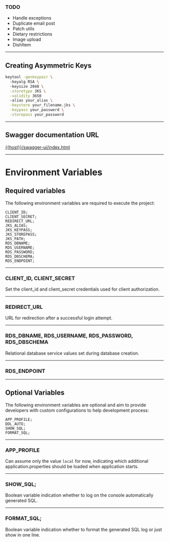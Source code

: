 ### TODO

- Handle exceptions
- Duplicate email post
- Patch utils
- Dietary restrictions
- Image upload
- DishItem

---

## Creating Asymmetric Keys

```bash
keytool -genkeypair \ 
  -keyalg RSA \ 
  -keysize 2048 \
  -storetype JKS \
  -validity 3650
  -alias your_alias \
  -keystore your_filename.jks \
  -keypass your_password \
  -storepass your_password
```

---

## Swagger documentation URL

[{{host}}/swagger-ui/index.html]({{host}}/swagger-ui/index.html)

---

# Environment Variables

## Required variables

The following environment variables are required to execute the project:

```
CLIENT_ID;
CLIENT_SECRET;
REDIRECT_URL;
JKS_ALIAS;
JKS_KEYPASS;
JKS_STOREPASS;
JKS_PATH;
RDS_DBNAME;
RDS_USERNAME;
RDS_PASSWORD;
RDS_DBSCHEMA;
RDS_ENDPOINT;
```

---

### CLIENT_ID, CLIENT_SECRET

Set the client_id and client_secret credentials used for client authorization.

---

### REDIRECT_URL

URL for redirection after a successful login attempt.

---

### RDS_DBNAME, RDS_USERNAME, RDS_PASSWORD, RDS_DBSCHEMA

Relational database service values set during database creation.

---

### RDS_ENDPOINT

---

## Optional Variables

The following environment variables are optional and aim to provide developers with custom configurations to help development process:

```
APP_PROFILE;
DDL_AUTO;
SHOW_SQL;
FORMAT_SQL;
```

---

### APP_PROFILE

Can assume only the value `local` for now, indicating which additional application.properties should be loaded when application starts.

---

### SHOW_SQL;

Boolean variable indication whether to log on the console automatically generated SQL.

---

### FORMAT_SQL;

Boolean variable indication whether to format the generated SQL log or just show in one line.
